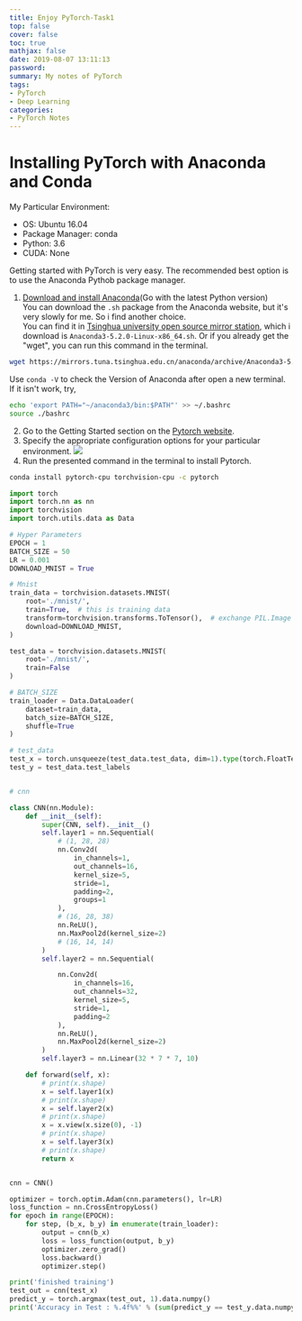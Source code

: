 ```yaml
---
title: Enjoy PyTorch-Task1
top: false
cover: false
toc: true
mathjax: false
date: 2019-08-07 13:11:13
password:
summary: My notes of PyTorch
tags:
- PyTorch
- Deep Learning
categories:
- PyTorch Notes
---
```


# Installing PyTorch with Anaconda and Conda

My Particular Environment:
- OS: Ubuntu 16.04
- Package Manager: conda
- Python: 3.6
- CUDA: None

Getting started with PyTorch is very easy. The recommended best option is to use the Anaconda Pythob package manager.

1. [Download and install Anaconda](https://www.anaconda.com/distribution/)(Go with the latest Python version)    
You can download the `.sh` package from the Anaconda website, but it's very slowly for me. So i find another choice.    
You can find it in [Tsinghua university open source mirror station](https://mirrors.tuna.tsinghua.edu.cn/anaconda/archive/), which i download is `Anaconda3-5.2.0-Linux-x86_64.sh`. Or if you already get the "wget", you can run this command in the terminal.
```bash
wget https://mirrors.tuna.tsinghua.edu.cn/anaconda/archive/Anaconda3-5.2.0-Linux-x86_64.sh
```
Use `conda -V` to check the Version of Anaconda after open a new terminal.
If it isn't work, try,
```bash
echo 'export PATH="~/anaconda3/bin:$PATH"' >> ~/.bashrc
source ./bashrc
```
2. Go to the Getting Started section on the [Pytorch website](https://pytorch.org/).
3. Specify the appropriate configuration options for your particular environment.
![](1.png)
4. Run the presented command in the terminal to install Pytorch.
```bash
conda install pytorch-cpu torchvision-cpu -c pytorch
```

```python
import torch
import torch.nn as nn
import torchvision
import torch.utils.data as Data

# Hyper Parameters
EPOCH = 1  
BATCH_SIZE = 50
LR = 0.001  
DOWNLOAD_MNIST = True  

# Mnist
train_data = torchvision.datasets.MNIST(
    root='./mnist/',  
    train=True,  # this is training data
    transform=torchvision.transforms.ToTensor(),  # exchange PIL.Image or numpy.ndarray to torch.FloatTensor (C x H x W)
    download=DOWNLOAD_MNIST,  
)

test_data = torchvision.datasets.MNIST(
    root='./mnist/',
    train=False
)

# BATCH_SIZE
train_loader = Data.DataLoader(
    dataset=train_data,
    batch_size=BATCH_SIZE,
    shuffle=True  
)

# test_data
test_x = torch.unsqueeze(test_data.test_data, dim=1).type(torch.FloatTensor)
test_y = test_data.test_labels


# cnn

class CNN(nn.Module):
    def __init__(self):
        super(CNN, self).__init__()
        self.layer1 = nn.Sequential(
            # (1, 28, 28)
            nn.Conv2d(
                in_channels=1,
                out_channels=16,
                kernel_size=5,  
                stride=1,  
                padding=2,
                groups=1
            ),
            # (16, 28, 38)
            nn.ReLU(),
            nn.MaxPool2d(kernel_size=2)
            # (16, 14, 14)
        )
        self.layer2 = nn.Sequential(

            nn.Conv2d(
                in_channels=16,
                out_channels=32,
                kernel_size=5,
                stride=1,
                padding=2
            ),
            nn.ReLU(),
            nn.MaxPool2d(kernel_size=2)
        )
        self.layer3 = nn.Linear(32 * 7 * 7, 10)

    def forward(self, x):
        # print(x.shape)
        x = self.layer1(x)
        # print(x.shape)
        x = self.layer2(x)
        # print(x.shape)
        x = x.view(x.size(0), -1)
        # print(x.shape)
        x = self.layer3(x)
        # print(x.shape)
        return x


cnn = CNN()

optimizer = torch.optim.Adam(cnn.parameters(), lr=LR)
loss_function = nn.CrossEntropyLoss()
for epoch in range(EPOCH):
    for step, (b_x, b_y) in enumerate(train_loader):
        output = cnn(b_x)
        loss = loss_function(output, b_y)
        optimizer.zero_grad()
        loss.backward()
        optimizer.step()

print('finished training')
test_out = cnn(test_x)
predict_y = torch.argmax(test_out, 1).data.numpy()
print('Accuracy in Test : %.4f%%' % (sum(predict_y == test_y.data.numpy()) * 100/ len(predict_y)))
```

